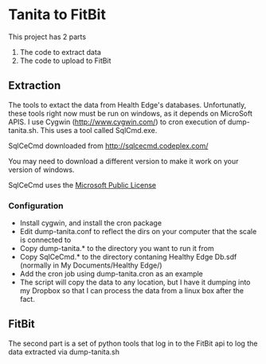 # Tanita to FitBit #

This project has 2 parts
1. The code to extract data
2. The code to upload to FitBit

## Extraction ##
The tools to extact the data from Health Edge's databases.  Unfortunatly, these tools right now must be run on windows, as it depends on MicroSoft APIS.  I use Cygwin (http://www.cygwin.com/) to cron execution of dump-tanita.sh.  This uses a tool called SqlCmd.exe.

SqlCeCmd downloaded from http://sqlcecmd.codeplex.com/

You may need to download a different version to make it work on your version of windows.

SqlCeCmd uses the [Microsoft Public License](LICENSE.sqlcecmd.md)

### Configuration ###
* Install cygwin, and install the cron package
* Edit dump-tanita.conf to reflect the dirs on your computer that the scale is connected to
* Copy dump-tanita.\* to the directory you want to run it from
* Copy SqlCeCmd.\* to the directory contaning Healthy Edge Db.sdf (normally in My Documents/Healthy Edge/)
* Add the cron job using dump-tanita.cron as an example
* The script will copy the data to any location, but I have it dumping into my Dropbox so that I can process the data from a linux box after the fact.

## FitBit ##
The second part is a set of python tools that log in to the FitBit api to log the data extracted via dump-tanita.sh

